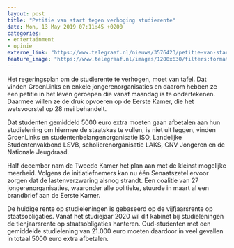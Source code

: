 ```yaml
---
layout: post
title: "Petitie van start tegen verhoging studierente"
date: Mon, 13 May 2019 07:11:45 +0200
categories: 
- entertainment 
- opinie 
externe_link: "https://www.telegraaf.nl/nieuws/3576423/petitie-van-start-tegen-verhoging-studierente"
feature_image: "https://www.telegraaf.nl/images/1200x630/filters:format(jpeg):quality(80)/cdn-kiosk-api.telegraaf.nl/ace3b760-753d-11e9-a2b8-02c309bc01c1.jpg"
---
```


<p class="intro">Het regeringsplan om de studierente te verhogen, moet van tafel. Dat vinden GroenLinks en enkele jongerenorganisaties en daarom hebben ze een petitie in het leven geroepen die vanaf maandag is te ondertekenen. Daarmee willen ze de druk opvoeren op de Eerste Kamer, die het wetsvoorstel op 28 mei behandelt.</p> <p>Dat studenten gemiddeld 5000 euro extra moeten gaan afbetalen aan hun studielening om hiermee de staatskas te vullen, is niet uit leggen, vinden GroenLinks en studentenbelangenorganisatie ISO, Landelijke Studentenvakbond LSVB, scholierenorganisatie LAKS, CNV Jongeren en de Nationale Jeugdraad.</p><p>Half december nam de Tweede Kamer het plan aan met de kleinst mogelijke meerheid. Volgens de initiatiefnemers kan nu één Senaatszetel ervoor zorgen dat de lastenverzwaring alsnog strandt. Een coalitie van 27 jongerenorganisaties, waaronder alle politieke, stuurde in maart al een brandbrief aan de Eerste Kamer.</p><p>De huidige rente op studieleningen is gebaseerd op de vijfjaarsrente op staatsobligaties. Vanaf het studiejaar 2020 wil dit kabinet bij studieleningen de tienjaarsrente op staatsobligaties hanteren. Oud-studenten met een gemiddelde studielening van 21.000 euro moeten daardoor in veel gevallen in totaal 5000 euro extra afbetalen.</p>
